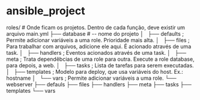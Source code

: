 # ansible_project

roles/  # Onde ficam os projetos. Dentro de cada função, deve existir um arquivo main.yml
├── database # -- nome do projeto
│   ├── defaults ; Permite adicionar variáveis a uma role. Prioridade mais alta.
│   ├── files ; Para trabalhar com arquivos, adicione ele aqui. É acionado através de uma task.
│   ├── handlers ; Eventos acionados através de uma task.
│   ├── meta ; Trata dependêbcias de uma role para outra. Execute a role database, para depois, a web.
│   ├── tasks ; Lista de tarefas para serem executadas.
│   ├── templates ; Modelo para deploy, que usa variáveis do host. Ex.: hostname
│   └── vars ; Permite adicionar variáveis a uma role.
└── webserver
    ├── defauls
    ├── files
    ├── handlers
    ├── meta
    ├── tasks
    ├── templates
    └── vars
